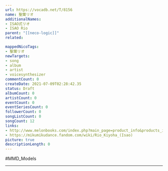 ```yaml
---
url: https://vocadb.net/T/8156
name: 聖葉リオ
additionalNames: 
- ISAO式リオ
- ISAO Rio
parent: "[[neco-logic]]"
related:

mappedNicoTags:
- 聖葉リオ
newTargets:
- song
- album
- artist
- voicesynthesizer
commentCount: 0
createDate: 2021-07-09T02:28:42.35
status: Draft
albumCount: 0
artistCount: 0
eventCount: 0
eventSeriesCount: 0
followerCount: 0
songListCount: 0
songCount: 12
links: 
- http://www.melonbooks.com/index.php?main_page=product_info&products_id=IT0000150554
- https://mikumikudance.fandom.com/wiki/Rio_Kiyoha_(Isao)
picture: true
descriptionLength: 0
---
```


#MMD_Models



---

